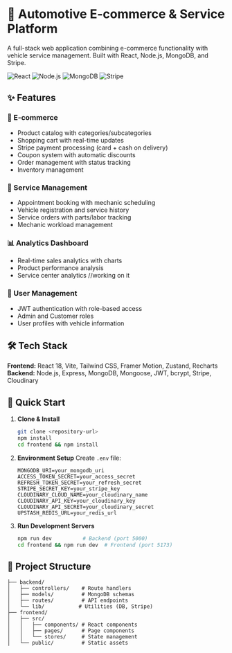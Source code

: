 # 🚗 Automotive E-commerce & Service Platform

A full-stack web application combining e-commerce functionality with vehicle service management. Built with React, Node.js, MongoDB, and Stripe.

![React](https://img.shields.io/badge/React-18.3.1-blue)
![Node.js](https://img.shields.io/badge/Node.js-Express-brightgreen)
![MongoDB](https://img.shields.io/badge/MongoDB-8.5.3-green)
![Stripe](https://img.shields.io/badge/Stripe-Payment%20API-blue)

## ✨ Features

### 🛒 E-commerce
- Product catalog with categories/subcategories
- Shopping cart with real-time updates
- Stripe payment processing (card + cash on delivery)
- Coupon system with automatic discounts
- Order management with status tracking
- Inventory management

### 🔧 Service Management
- Appointment booking with mechanic scheduling
- Vehicle registration and service history
- Service orders with parts/labor tracking
- Mechanic workload management

### 📊 Analytics Dashboard
- Real-time sales analytics with charts
- Product performance analysis
- Service center analytics //working on it 

### 👥 User Management
- JWT authentication with role-based access
- Admin and Customer roles
- User profiles with vehicle information

## 🛠️ Tech Stack

**Frontend:** React 18, Vite, Tailwind CSS, Framer Motion, Zustand, Recharts
**Backend:** Node.js, Express, MongoDB, Mongoose, JWT, bcrypt, Stripe, Cloudinary

## 🚀 Quick Start

1. **Clone & Install**
   ```bash
   git clone <repository-url>
   npm install
   cd frontend && npm install
   ```
  
2. **Environment Setup**
   Create `.env` file:
   ```env
   MONGODB_URI=your_mongodb_uri
   ACCESS_TOKEN_SECRET=your_access_secret
   REFRESH_TOKEN_SECRET=your_refresh_secret
   STRIPE_SECRET_KEY=your_stripe_key
   CLOUDINARY_CLOUD_NAME=your_cloudinary_name
   CLOUDINARY_API_KEY=your_cloudinary_key
   CLOUDINARY_API_SECRET=your_cloudinary_secret
   UPSTASH_REDIS_URL=your_redis_url
   ```

3. **Run Development Servers**
   ```bash
   npm run dev          # Backend (port 5000)
   cd frontend && npm run dev  # Frontend (port 5173)
   ```

## 📁 Project Structure

```
├── backend/
│   ├── controllers/    # Route handlers
│   ├── models/         # MongoDB schemas
│   ├── routes/         # API endpoints
│   └── lib/           # Utilities (DB, Stripe)
├── frontend/
│   ├── src/
│   │   ├── components/ # React components
│   │   ├── pages/      # Page components
│   │   └── stores/     # State management
│   └── public/         # Static assets
```
